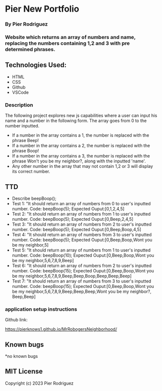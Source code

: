 # Pier New Portfolio

### By Pier Rodriguez

### Website which returns an array of numbers and name, replacing the numbers containing 1,2 and 3 with pre determined phrases.

## Technologies Used:

* HTML
* CSS
* Github
* VSCode

### Description
The following project explores new js capabilities where a user can input his name and a number in the following form. The array goes from 0 to the number 
inputted. 
* If a number in the array contains a 1, the number is replaced with the phrase Beep!
* If a number in the array contains a 2, the number is replaced with the phrase Boop!
* If a number in the array contains a 3, the number is replaced with the phrase Won't you be my neighbor?, along with the inputted 'name'.
* Any other number in the array that may not contain 1,2 or 3 will display its correct number.

## TTD
* Describe beepBoop();
* Test 1: "It should return an array of numbers from 0 to user's inputted number. Code: beepBoop(5); Expected Ouput:[0,1,2,4,5]
* Test 2: "It should return an array of numbers from 1 to user's inputted number. Code: beepBoop(5); Expected Ouput:[0,Beep,2,4,5]
* Test 3: "It should return an array of numbers from 2 to user's inputted number. Code: beepBoop(5); Expected Ouput:[0,Beep,Boop,4,5]
* Test 4: "It should return an array of numbers from 3 to user's inputted number. Code: beepBoop(5); Expected Ouput:[0,Beep,Boop,Wont you be my neighbor,5]
* Test 5: "It should return an array of numbers from 1 to user's inputted number. Code: beepBoop(10); Expected Ouput:[0,Beep,Boop,Wont you be my neighbor,5,6,7,8,9,Beep]
* Test 6: "It should return an array of numbers from 2 to user's inputted number. Code: beepBoop(15); Expected Ouput:[0,Beep,Boop,Wont you be my neighbor,5,6,7,8,9,Beep,Beep,Boop,Beep,Beep,Beep]
* Test 7: "It should return an array of numbers from 3 to user's inputted number. Code: beepBoop(15); Expected Ouput:[0,Beep,Boop,Wont you be my neighbor,5,6,7,8,9,Beep,Beep,Beep,Wont you be my neighbor?, Beep,Beep]

### application setup instructions

Github link:

https://pierknows1.github.io/MrRobogersNeighborhood/
## Known bugs

*no known bugs

## MIT License

Copyright (c) 2023 Pier Rodriguez
